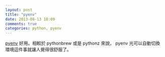 ```yaml
---
layout: post
title: "pyenv"
date: 2013-08-13 18:09
comments: true
categories: python, pyenv
---
```


[pyenv][1] 好用。相較於 pythonbrew 或是 pythonz 來說， pyenv 光可以自動切換環境這件事就讓人覺得很舒服了。

[1]: https://github.com/yyuu/pyenv

